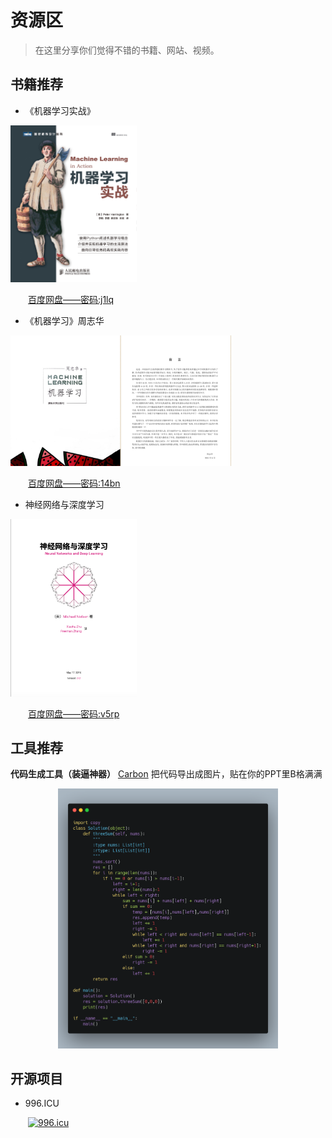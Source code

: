 # 资源区
> 在这里分享你们觉得不错的书籍、网站、视频。

## 书籍推荐
* 《机器学习实战》
<div align = left> <img src = '
https://github.com/Peter-Huang0623/LeetCodeRepo/blob/master/Peter_Huang/Pics/%E6%9C%BA%E5%99%A8%E5%AD%A6%E4%B9%A0%E5%AE%9E%E6%88%98.png' width='40%' height='40%'> </div> 

&emsp;&emsp;[百度网盘——密码:j1lq](https://pan.baidu.com/s/1QIgSabIRs8POVe8xriEujg)

* 《机器学习》周志华
<div align = left> <img src = '
https://github.com/Peter-Huang0623/LeetCodeRepo/blob/master/Peter_Huang/Pics/151505f9lffalrqa8sqr91.png' width='70%' height='70%'> </div> 

&emsp;&emsp;[百度网盘——密码:14bn](https://pan.baidu.com/s/1Ix_f0soXnF3rsZnRw6ACig)

* 神经网络与深度学习
<div align = left> <img src = '
https://github.com/Peter-Huang0623/LeetCodeRepo/blob/master/Peter_Huang/Pics/%E7%A5%9E%E7%BB%8F%E7%BD%91%E7%BB%9C%E4%B8%8E%E6%B7%B1%E5%BA%A6%E5%AD%A6%E4%B9%A0.png' width='40%' height='40%'> </div> 

&emsp;&emsp;[百度网盘——密码:v5rp](https://pan.baidu.com/s/14KeBezgHNKv6B1adXXXNbw)

## 工具推荐
**代码生成工具（装逼神器）**
[Carbon](https://carbon.now.sh/?bg=rgba(171%2C%20184%2C%20195%2C%201)&t=seti&wt=none&l=auto&ds=true&dsyoff=20px&dsblur=68px&wc=true&wa=true&pv=48px&ph=32px&ln=false&fm=Hack&fs=14px&lh=133%25&si=false&es=2x&wm=false)
把代码导出成图片，贴在你的PPT里B格满满

<div align = center> <img src = 'https://github.com/Peter-Huang0623/LeetCodeRepo/blob/master/Peter_Huang/Pics/code.png' width='70%' height='70%'> </div>

## 开源项目
* 996.ICU 

&emsp;&emsp;<a href="https://996.icu"><img src="https://img.shields.io/badge/link-996.icu-red.svg" alt="996.icu" /></a>